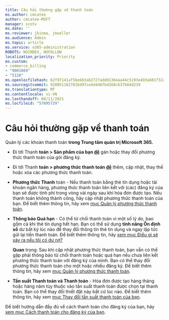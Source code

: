 ```yaml
---
title: Câu hỏi thường gặp về thanh toán
ms.author: cmcatee
author: cmcatee-MSFT
manager: scotv
ms.date: ''
ms.reviewer: jkinma, jmueller
ms.audience: Admin
ms.topic: article
ms.service: o365-administration
ROBOTS: NOINDEX, NOFOLLOW
localization_priority: Priority
ms.custom:
- commerce_billing
- "9001669"
- "5128"
ms.openlocfilehash: 62f97141af5be683ab2727add01364aa44c5193e493a681f32acd208f7197825
ms.sourcegitcommit: 920051182781bd97ce4d4d6fbd268cb37b84d239
ms.translationtype: MT
ms.contentlocale: vi-VN
ms.lasthandoff: 08/11/2021
ms.locfileid: "57895729"
---
```

# <a name="payment-faq"></a>Câu hỏi thường gặp về thanh toán

Quản lý các khoản thanh toán **trong Trung tâm quản trị Microsoft 365.**

- Đi tới Thanh **toán > Sản phẩm của bạn [để](https://go.microsoft.com/fwlink/p/?linkid=842054)** gán hoặc thay đổi phương thức thanh toán của gói đăng ký.
- Đi tới Thanh **toán > phương thức thanh toán [để](https://go.microsoft.com/fwlink/p/?linkid=2018806)** thêm, cập nhật, thay thế hoặc xóa các phương thức thanh toán.

- **Phương thức Thanh** toán - Nếu thanh toán bằng thẻ tín dụng hoặc tài khoản ngân hàng, phương thức thanh toán liên kết với (các) đăng ký của bạn sẽ được tính phí trong vòng vài ngày sau khi hóa đơn được tạo. Nếu thanh toán không thành công, hãy cập nhật phương thức thanh toán của bạn. Để biết thêm thông tin, hãy xem [mục Quản lý phương thức thanh toán](https://docs.microsoft.com/microsoft-365/commerce/billing-and-payments/manage-payment-methods).

- **Thông báo Quá hạn** - Có thể từ chối thanh toán vì một số lý do, bao gồm cả khi thẻ tín dụng hết hạn. Bạn có thể sử dụng **tính năng Ổn định số** dư bất kỳ lúc nào để thay đổi thông tin thẻ tín dụng và ngay lập tức gửi lại tiền thanh toán. Để biết thêm thông tin, hãy [xem mục Điều gì sẽ xảy ra nếu tôi có dư nợ?](https://docs.microsoft.com/microsoft-365/commerce/billing-and-payments/pay-for-your-subscription#what-if-i-have-an-outstanding-balance)

    **Quan** trọng: Sau khi cập nhật phương thức thanh toán, bạn vẫn có thể gặp phải thông báo từ chối thanh toán hoặc quá hạn nếu chưa liên kết phương thức thanh toán với đăng ký của mình. Bạn có thể thay đổi phương thức thanh toán cho một hoặc nhiều đăng ký. Để biết thêm thông tin, hãy xem [mục Quản lý phương thức thanh toán](https://docs.microsoft.com/microsoft-365/commerce/billing-and-payments/manage-payment-methods).

- **Tần suất Thanh toán và Thanh toán** - Hóa đơn được tạo hàng tháng hoặc hàng năm tùy thuộc vào tần suất thanh toán được chọn tại thanh toán. Bạn có thể thay đổi thiết đặt này bất cứ lúc nào. Để biết thêm thông tin, hãy xem [mục Thay đổi tần suất thanh toán của bạn](https://docs.microsoft.com/microsoft-365/commerce/billing-and-payments/change-payment-frequency).

Để biết hướng dẫn đầy đủ về cách thanh toán cho đăng ký của bạn, hãy [xem mục Cách thanh toán cho đăng ký của bạn](https://docs.microsoft.com/microsoft-365/commerce/billing-and-payments/pay-for-your-subscription).
